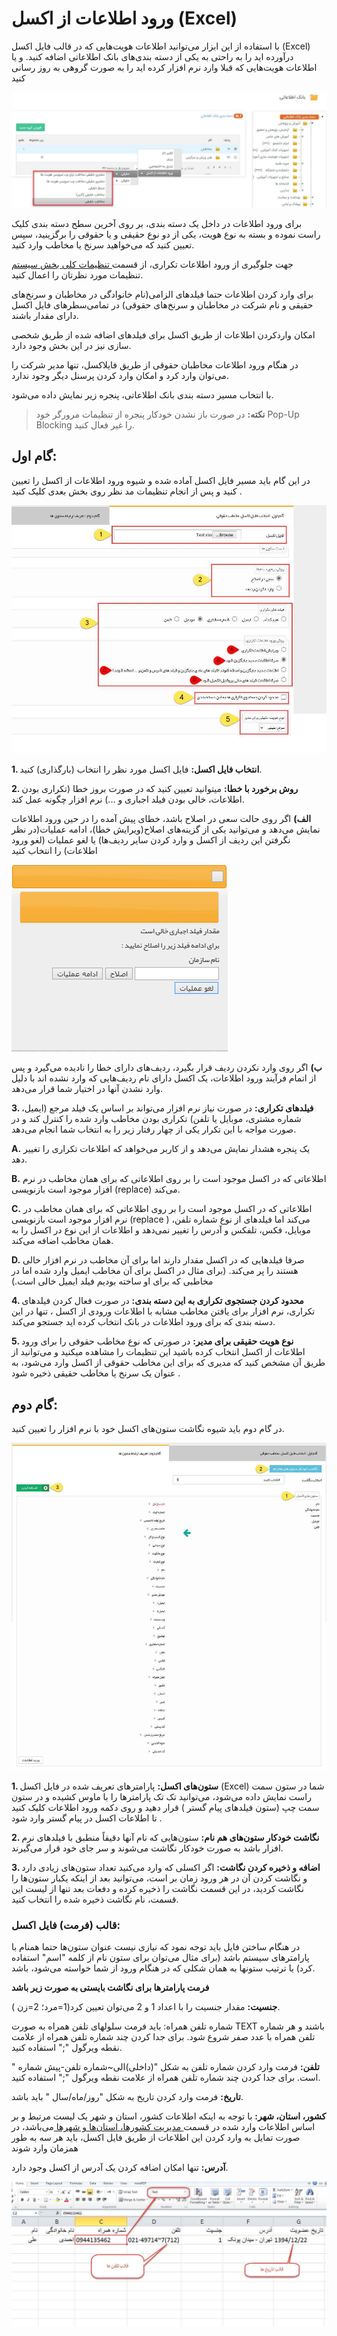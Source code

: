 # ورود اطلاعات از اکسل (Excel)

با استفاده از این ابزار می‌توانید اطلاعات هویت‌هایی که در قالب فایل اکسل (Excel) درآورده اید را به راحتی به یکی از دسته بندی‌های  بانک اطلاعاتی اضافه کنید. و یا اطلاعات هویت‌هایی که قبلا وارد نرم افزار کرده اید را به صورت گروهی به روز رسانی کنید

![](InteranceExcell1.jpg)

برای ورود اطلاعات در داخل یک دسته بندی، بر روی آخرین سطح دسته بندی کلیک راست نموده و بسته به نوع هویت، یکی از دو نوع حقیقی و یا حقوقی را برگزینید، سپس تعیین کنید که می‌خواهید سرنخ یا مخاطب وارد کنید.

 جهت جلوگیری از ورود اطلاعات تکراری، از قسمت[  تنظیمات کلی بخش سیستم  ](https://github.com/1stco/PayamGostarDocs/blob/master/Help/Settings/General-settings/system/system.md)تنظیمات مورد نظرتان را اعمال کنید.
 
 برای وارد کردن اطلاعات حتما فیلد‌های الزامی‌(نام خانوادگی در مخاطبان و سرنخ‌های حقیقی و نام شرکت در مخاطبان و سرنخ‌های حقوقی) در تمامی‌سطرهای فایل اکسل دارای مقدار باشند.
 
امکان واردکردن اطلاعات از طریق اکسل برای فیلدهای اضافه شده از طریق شخصی سازی  نیز در این بخش وجود دارد.

 در هنگام ورود اطلاعات مخاطبان حقوقی از طریق فایلاکسل، تنها مدیر شرکت را می‌توان وارد کرد و امکان وارد کردن پرسنل دیگر وجود ندارد.
 

با انتخاب مسیر دسته بندی بانک اطلاعاتی، پنجره زیر نمایش داده می‌شود.

> **نکته:** در صورت باز نشدن خودکار پنجره از تنظیمات مرورگر خود Pop-Up Blocking را غیر فعال کنید.

## گام اول:

در این گام باید مسیر فایل اکسل آماده شده و شیوه ورود اطلاعات از اکسل را تعیین کنید و  پس از انجام تنظیمات مد نظر روی بخش بعدی کلیک کنید .

![](InteranceExcell2.jpg)

**1. انتخاب فایل اکسل:** فایل اکسل مورد نظر را انتخاب (بارگذاری) کنید.

**2. روش برخورد با خطا:** میتوانید تعیین کنید که در صورت بروز خطا (تکراری بودن اطلاعات، خالی بودن فیلد اجباری و ...) نرم افزار چگونه عمل کند.

**الف)** اگر روی حالت سعی در اصلاح باشد، خطای پیش آمده را در حین ورود اطلاعات نمایش می‌دهد و می‌توانید یکی از گزینه‌های اصلاح(ویرایش خطا)، ادامه عملیات(در نظر نگرفتن این ردیف از اکسل و وارد کردن سایر ردیف‌ها) یا لغو عملیات (لغو ورود اطلاعات) را انتخاب کنید

![](InteranceExcell3.jpg)

**ب)** اگر روی وارد نکردن ردیف قرار بگیرد، ردیف‌های دارای خطا را نادیده می‌گیرد و پس از اتمام فرآیند ورود اطلاعات، یک اکسل دارای نام ردیف‌هایی که وارد نشده اند با دلیل وارد نشدن آنها در اختیار شما قرار می‌دهد.

**3. فیلدهای تکراری:** در صورت نیاز نرم افزار می‌تواند بر اساس یک فیلد مرجع (ایمیل، شماره مشتری، موبایل یا تلفن) تکراری بودن مخاطب وارد شده را کنترل کند و در صورت مواجه با این تکرار یکی از چهار رفتار زیر را به انتخاب شما انجام می‌دهد.

**A.** یک پنجره هشدار نمایش می‌دهد و از کاربر می‌خواهد که اطلاعات تکراری را تغییر دهد.

**B.** اطلاعاتی که در اکسل موجود است را بر روی اطلاعاتی که برای همان مخاطب در نرم افزار موجود است بازنویسی (replace) می‌کند.

**C.** اطلاعاتی که در اکسل موجود است را بر روی اطلاعاتی که برای همان مخاطب در نرم افزار موجود است بازنویسی (replace ) می‌کند اما فیلدهای از نوع شماره تلفن، موبایل، فکس، تلفکس و آدرس را تغییر نمی‌دهد و اطلاعات از این نوع در اکسل را به همان مخاطب اضافه می‌کند.

**D.** صرفا فیلدهایی که در اکسل مقدار دارند اما برای آن مخاطب در نرم افزار خالی هستند را پر می‌کند. (برای مثال در اکسل برای آن مخاطب ایمیل وارد شده اما در مخاطبی که برای او ساخته بودیم فیلد ایمیل خالی است.)

**4. محدود کردن جستجوی تکراری به این دسته بندی:** در صورت فعال کردن فیلدهای تکراری، نرم افزار برای یافتن مخاطب مشابه با اطلاعات ورودی از اکسل ، تنها در این دسته بندی که برای ورود اطلاعات در بانک انتخاب کرده اید جستجو می‌کند.

**5. نوع هویت حقیقی برای مدیر:** در صورتی که نوع مخاطب حقوقی را برای ورود اطلاعات از اکسل انتخاب کرده باشید این تنظیمات را مشاهده میکنید و  می‌توانید از طریق آن مشخص کنید که مدیری که برای این مخاطب حقوقی از اکسل وارد می‌شود، به عنوان یک سرنخ یا مخاطب حقیقی ذخیره شود .

## گام دوم:

در گام دوم باید شیوه نگاشت ستون‌های اکسل خود با نرم افزار را تعیین کنید.

![](InteranceExcell5.jpg)

**1. ستون‌های اکسل:**   پارامتر‌های تعریف شده در فایل اکسل (Excel)  شما در ستون سمت راست نمایش داده می‌شود، می‌توانید تک تک پارامترها را با ماوس کشیده و در ستون سمت چپ (ستون فیلدهای پیام گستر ) قرار دهید و روی دکمه ورود اطلاعات کلیک کنید تا اطلاعات اکسل در پیام گستر وارد شود .

**2. نگاشت خودکار ستون‌های هم نام:** ستون‌هایی که نام آنها دقیقاً منطبق با فیلدهای نرم افزار باشد به صورت خودکار نگاشت می‌شوند و سر جای خود قرار می‌گیرند.

**3. اضافه و ذخیره کردن نگاشت:** اگر اکسلی که وارد می‌کنید تعداد ستون‌های زیادی دارد و نگاشت کردن آن در هر ورود زمان بر است، می‌توانید بعد از اینکه یکبار ستون‌ها را نگاشت کردید، در این قسمت نگاشت را ذخیره کرده و دفعات بعد تنها از لیست این قسمت، نام نگاشت ذخیره شده را انتخاب کنید.

### قالب (فرمت) فایل اکسل:

در هنگام ساختن فایل باید توجه نمود که نیازی نیست عنوان ستون‌ها حتما همنام با پارامترهای سیستم باشد (برای مثال می‌توان برای ستون نام از کلمه "اسم" استفاده کرد) یا ترتیب ستونها به همان شکلی که در هنگام ورود از شما خواسته می‌شود، باشد.

**فرمت پارامتر‌ها برای نگاشت بایستی به صورت زیر باشد**

**جنسیت:** مقدار جنسیت را با اعداد 1 و 2 می‌توان تعیین کرد(1=مرد؛ 2=زن ).

شماره تلفن همراه: باید فرمت سلولهای تلفن همراه به صورت TEXT باشند و هر شماره تلفن همراه با عدد صفر شروع شود. برای جدا کردن چند شماره تلفن همراه از علامت نقطه ویرگول ";" استفاده کنید.

**تلفن:** فرمت وارد کردن شماره تلفن به شکل "(داخلی)الی~شماره تلفن-پیش شماره " است. برای جدا کردن چند شماره تلفن همراه از علامت نقطه ویرگول ";" استفاده کنید.

**تاریخ:** فرمت وارد کردن تاریخ به شکل "روز/ماه/سال " باید باشد.

**کشور، استان، شهر:** با توجه به اینکه اطلاعات کشور، استان و شهر یک لیست مرتبط و بر اساس اطلاعات وارد شده در قسمت[ مدیریت کشورها، استان‌ها و شهرها ](https://github.com/1stco/PayamGostarDocs/blob/master/Help/Basic-Information/Management-of-countries%2C%20provinces-and-cities/Management-of-countries%2C%20provinces-and-cities.md)می‌باشد، در صورت تمایل به وارد کردن این اطلاعات از طریق فایل اکسل، باید هر سه به طور همزمان وارد شوند

**آدرس:** تنها امکان اضافه کردن یک آدرس از اکسل وجود دارد.


![](InteranceExcell4.jpg)
